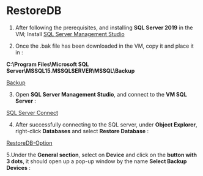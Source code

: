 # **RestoreDB**

1. After following the prerequisites, and installing **SQL Server 2019** in the VM; Install [SQL Server Management Studio](https://docs.microsoft.com/en-us/sql/ssms/download-sql-server-management-studio-ssms?view=sql-server-ver15)

2. Once the .bak file has been downloaded in the VM, copy it and place it in :

**C:\Program Files\Microsoft SQL Server\MSSQL15.MSSQLSERVER\MSSQL\Backup**

[Backup](https://user-images.githubusercontent.com/83011430/115725010-16a56e00-a39f-11eb-88da-5967c5c00dae.png)

3. Open **SQL Server Management Studio**, and connect to the **VM SQL Server** :

[SQL Server Connect](https://user-images.githubusercontent.com/83011430/115725948-e6120400-a39f-11eb-8cab-c3d5c6b50c5b.png)

4. After successfully connecting to the SQL server, under **Object Explorer**, right-click **Databases** and select **Restore Database** :

[RestoreDB-Option](https://user-images.githubusercontent.com/83011430/115726546-70f2fe80-a3a0-11eb-9c71-55cb74400945.png)

5.Under the **General section**, select on **Device** and click on the **button with 3 dots**, it should open up a pop-up window by the name **Select Backup Devices** :


